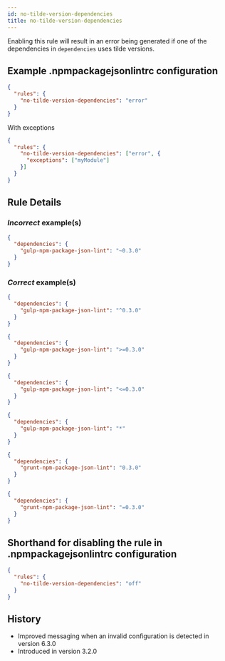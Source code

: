 ```yaml
---
id: no-tilde-version-dependencies
title: no-tilde-version-dependencies
---
```


Enabling this rule will result in an error being generated if one of the dependencies in `dependencies` uses tilde versions.

## Example .npmpackagejsonlintrc configuration

```json
{
  "rules": {
    "no-tilde-version-dependencies": "error"
  }
}
```

With exceptions

```json
{
  "rules": {
    "no-tilde-version-dependencies": ["error", {
      "exceptions": ["myModule"]
    }]
  }
}
```

## Rule Details

### *Incorrect* example(s)

```json
{
  "dependencies": {
    "gulp-npm-package-json-lint": "~0.3.0"
  }
}
```

### *Correct* example(s)

```json
{
  "dependencies": {
    "gulp-npm-package-json-lint": "^0.3.0"
  }
}
```

```json
{
  "dependencies": {
    "gulp-npm-package-json-lint": ">=0.3.0"
  }
}
```

```json
{
  "dependencies": {
    "gulp-npm-package-json-lint": "<=0.3.0"
  }
}
```

```json
{
  "dependencies": {
    "gulp-npm-package-json-lint": "*"
  }
}
```

```json
{
  "dependencies": {
    "grunt-npm-package-json-lint": "0.3.0"
  }
}
```

```json
{
  "dependencies": {
    "grunt-npm-package-json-lint": "=0.3.0"
  }
}
```

## Shorthand for disabling the rule in .npmpackagejsonlintrc configuration

```json
{
  "rules": {
    "no-tilde-version-dependencies": "off"
  }
}
```

## History

* Improved messaging when an invalid configuration is detected in version 6.3.0
* Introduced in version 3.2.0
